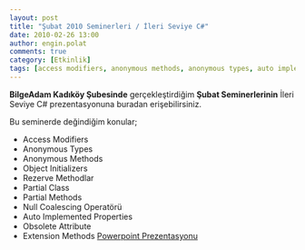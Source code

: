 ```yaml
---
layout: post
title: "Şubat 2010 Seminerleri / İleri Seviye C#"
date: 2010-02-26 13:00
author: engin.polat
comments: true
category: [Etkinlik]
tags: [access modifiers, anonymous methods, anonymous types, auto implemented properties, etkinliklerim, extensionmethod, null coalescing operatörü, object initializers, obsolete attribute, partial class, partial methods, rezerve methodlar, seminer]
---
```

**BilgeAdam Kadıköy Şubesinde** gerçekleştirdiğim **Şubat Seminerlerinin** İleri Seviye C# prezentasyonuna buradan erişebilirsiniz.

Bu seminerde değindiğim konular;

*   Access Modifiers
*   Anonymous Types
*   Anonymous Methods
*   Object Initializers
*   Rezerve Methodlar
*   Partial Class
*   Partial Methods
*   Null Coalescing Operatörü
*   Auto Implemented Properties
*   Obsolete Attribute
*   Extension Methods
<a title="enginpolat.com: Şubat 2010 Seminerleri / İleri Seviye C#" href="/assets/uploads/2010/02/CSharpIleriSeviye_Prezentasyon.rar" target="_blank" rel="noopener">Powerpoint Prezentasyonu</a>
